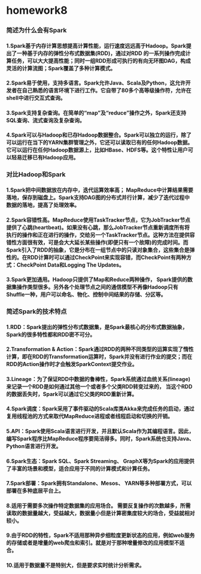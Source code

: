 # homework8

### 简述为什么会有Spark
#### 1.Spark基于内存计算思想提高计算性能，运行速度远远高于Hadoop。Spark提出了一种基于内存的弹性分布式数据集(RDD)，通过对RDD 的一系列操作完成计算任务，可以大大提高性能；同时一组RDD形成可执行的有向无环图DAG，构成灵活的计算流图；Spark覆盖了多种计算模式。
#### 2.Spark易于使用，支持多语言。Spark允许Java、Scala及Python，这允许开发者在自己熟悉的语言环境下进行工作。它自带了80多个高等级操作符，允许在shell中进行交互式查询。
#### 3.Spark支持复杂查询。在简单的“map”及“reduce”操作之外，Spark还支持SQL查询、流式查询及复杂查询。
#### 4.Spark可以与Hadoop和已存Hadoop数据整合。Spark可以独立的运行，除了可以运行在当下的YARN集群管理之外，它还可以读取已有的任何Hadoop数据。它可以运行在任何Hadoop数据源上，比如HBase、HDFS等。这个特性让用户可以轻易迁移已有Hadoop应用。

### 对比Hadoop和Spark
#### 1.Spark把中间数据放在内存中，迭代运算效率高； MapReduce中计算结果需要落地，保存到磁盘上。Spark支持DAG图的分布式并行计算，减少了迭代过程中数据的落地，提高了处理效率。 
#### 2.Spark容错性高。MapReduce使用TaskTracker节点，它为JobTracker节点提供了心跳(heartbeat)。如果没有心跳，那么JobTracker节点重新调度所有将执行的操作和正在进行的操作，交给另一个TaskTracker节点。这种方法在提供容错性方面很有效，可是会大大延长某些操作(即便只有一个故障)的完成时间。而Spark引入了RDD的抽象，它是分布在一组节点中的只读对象集合，这些集合是弹性的。在RDD计算时可以通过CheckPoint来实现容错，而CheckPoint有两种方式：CheckPoint Data和Logging The Updates。
#### 3.Spark更加通用。Hadoop只提供了Map和Reduce两种操作， Spark提供的数据集操作类型很多。另外各个处理节点之间的通信模型不再像Hadoop只有Shuffle一种，用户可以命名、物化、控制中间结果的存储、分区等。

### 简述Spark的技术特点
#### 1.RDD：Spark提出的弹性分布式数据集，是Spark最核心的分布式数据抽象，Spark的很多特性都和RDD密不可分。 
#### 2.Transformation & Action：Spark通过RDD的两种不同类型的运算实现了惰性计算，即在RDD的Transformation运算时，Spark并没有进行作业的提交；而在RDD的Action操作时才会触发SparkContext提交作业。
#### 3.Lineage：为了保证RDD中数据的鲁棒性，Spark系统通过血统关系(lineage)来记录一个RDD是如何通过其他一个或者多个父类RDD转变过来的， 当这个RDD的数据丢失时，Spark可以通过它父类的RDD重新计算。 
#### 4.Spark调度：Spark采用了事件驱动的Scala库类Akka来完成任务的启动，通过复用线程池的方式来取代MapReduce进程或者线程启动和切换的开销。
#### 5.API：Spark使用Scala语言进行开发，并且默认Scala作为其编程语言。因此，编写Spark程序比MapReduce程序要简洁得多。同时，Spark系统也支持Java、Python语言进行开发。
#### 6.Spark生态：Spark SQL、Spark Streaming、 GraphX等为Spark的应用提供了丰富的场景和模型，适合应用于不同的计算模式和计算任务。
#### 7.Spark部署：Spark拥有Standalone、Mesos、 YARN等多种部署方式，可以部署在多种底层平台上。
#### 8.适用于需要多次操作特定数据集的应用场合。 需要反复操作的次数越多，所需读取的数据量越大，受益越大，数据量小但是计算密集度较大的场合，受益就相对较小。
#### 9.由于RDD的特性，Spark不适用那种异步细粒度更新状态的应用，例如web服务的存储或者是增量的web爬虫和索引。就是对于那种增量修改的应用模型不适合。
#### 10.适用于数据量不是特别大，但是要求实时统计分析需求。

